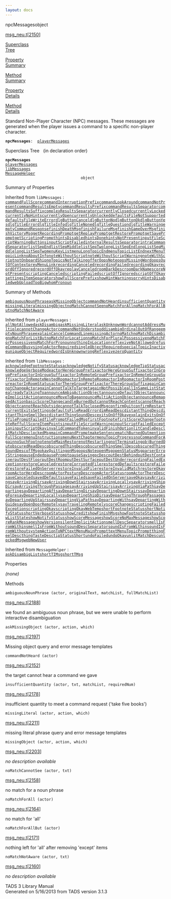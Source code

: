 ```yaml
---
layout: docs
---
```

<span class="title">npcMessages</span><span class="type">object</span>

[msg_neu.t](../file/msg_neu.t.html)\[[2150](../source/msg_neu.t.html#2150)\]

[Superclass  
Tree](#_SuperClassTree_)

[Property  
Summary](#_PropSummary_)

[Method  
Summary](#_MethodSummary_)

[Property  
Details](#_Properties_)

[Method  
Details](#_Methods_)

<div class="fdesc">

Standard Non-Player Character (NPC) messages. These messages are
generated when the player issues a command to a specific non-player
character.

**`npcMessages`**` :   `[`playerMessages`](../object/playerMessages.html)

</div>

<span id="_SuperClassTree_"></span>

<div class="mjhd">

<span class="hdln">Superclass Tree</span>   (in declaration order)

</div>

**`npcMessages`**  
[`playerMessages`](../object/playerMessages.html)  
[`libMessages`](../object/libMessages.html)  
[`MessageHelper`](../object/MessageHelper.html)  
`                                 object`  
<span id="_PropSummary_"></span>

<div class="mjhd">

<span class="hdln">Summary of Properties</span>  

</div>





Inherited from `libMessages` :  
[`commandFullScore`](../object/libMessages.html#commandFullScore)[`commandInterruptionPrefix`](../object/libMessages.html#commandInterruptionPrefix)[`commandLookAround`](../object/libMessages.html#commandLookAround)[`commandNotPresent`](../object/libMessages.html#commandNotPresent)[`commandResultsEmpty`](../object/libMessages.html#commandResultsEmpty)[`commandResultsPrefix`](../object/libMessages.html#commandResultsPrefix)[`commandResultsSeparator`](../object/libMessages.html#commandResultsSeparator)[`commandResultsSuffix`](../object/libMessages.html#commandResultsSuffix)[`complexResultsSeparator`](../object/libMessages.html#complexResultsSeparator)[`currentlyClosed`](../object/libMessages.html#currentlyClosed)[`currentlyLocked`](../object/libMessages.html#currentlyLocked)[`currentlyNoHints`](../object/libMessages.html#currentlyNoHints)[`currentlyOpen`](../object/libMessages.html#currentlyOpen)[`currentlyUnlocked`](../object/libMessages.html#currentlyUnlocked)[`defaultsFileNotSupported`](../object/libMessages.html#defaultsFileNotSupported)[`defaultsFileWriteError`](../object/libMessages.html#defaultsFileWriteError)[`dlgButtonCancel`](../object/libMessages.html#dlgButtonCancel)[`dlgButtonNo`](../object/libMessages.html#dlgButtonNo)[`dlgButtonOk`](../object/libMessages.html#dlgButtonOk)[`dlgButtonYes`](../object/libMessages.html#dlgButtonYes)[`dlgTitleError`](../object/libMessages.html#dlgTitleError)[`dlgTitleInfo`](../object/libMessages.html#dlgTitleInfo)[`dlgTitleNone`](../object/libMessages.html#dlgTitleNone)[`dlgTitleQuestion`](../object/libMessages.html#dlgTitleQuestion)[`dlgTitleWarning`](../object/libMessages.html#dlgTitleWarning)[`emptyCommandResponse`](../object/libMessages.html#emptyCommandResponse)[`finishDeathMsg`](../object/libMessages.html#finishDeathMsg)[`finishFailureMsg`](../object/libMessages.html#finishFailureMsg)[`finishGameOverMsg`](../object/libMessages.html#finishGameOverMsg)[`finishVictoryMsg`](../object/libMessages.html#finishVictoryMsg)[`getRecordingPrompt`](../object/libMessages.html#getRecordingPrompt)[`getReplayPrompt`](../object/libMessages.html#getReplayPrompt)[`getRestorePrompt`](../object/libMessages.html#getRestorePrompt)[`getSavePrompt`](../object/libMessages.html#getSavePrompt)[`getScriptingPrompt`](../object/libMessages.html#getScriptingPrompt)[`hintsDisabled`](../object/libMessages.html#hintsDisabled)[`hintsDone`](../object/libMessages.html#hintsDone)[`hintsNotPresent`](../object/libMessages.html#hintsNotPresent)[`inputFileScriptWarningButtons`](../object/libMessages.html#inputFileScriptWarningButtons)[`inputScriptFailed`](../object/libMessages.html#inputScriptFailed)[`internalResultsSeparator`](../object/libMessages.html#internalResultsSeparator)[`intraCommandSeparator`](../object/libMessages.html#intraCommandSeparator)[`listSepEnd`](../object/libMessages.html#listSepEnd)[`listSepMiddle`](../object/libMessages.html#listSepMiddle)[`listSepTwo`](../object/libMessages.html#listSepTwo)[`longListSepEnd`](../object/libMessages.html#longListSepEnd)[`longListSepMiddle`](../object/libMessages.html#longListSepMiddle)[`longListSepTwo`](../object/libMessages.html#longListSepTwo)[`menuKeyList`](../object/libMessages.html#menuKeyList)[`menuLongTopicEnd`](../object/libMessages.html#menuLongTopicEnd)[`menuTopicListEnd`](../object/libMessages.html#menuTopicListEnd)[`nextMenuTopicLink`](../object/libMessages.html#nextMenuTopicLink)[`noAboutInfo`](../object/libMessages.html#noAboutInfo)[`noteWithoutScript`](../object/libMessages.html#noteWithoutScript)[`noteWithoutScriptWarning`](../object/libMessages.html#noteWithoutScriptWarning)[`noteWithScript`](../object/libMessages.html#noteWithScript)[`notOnboardShip`](../object/libMessages.html#notOnboardShip)[`noTopicsNotTalking`](../object/libMessages.html#noTopicsNotTalking)[`offerOopsNote`](../object/libMessages.html#offerOopsNote)[`oopsMissingWord`](../object/libMessages.html#oopsMissingWord)[`oopsOutOfContext`](../object/libMessages.html#oopsOutOfContext)[`prevMenuLink`](../object/libMessages.html#prevMenuLink)[`recordingCanceled`](../object/libMessages.html#recordingCanceled)[`recordingFailed`](../object/libMessages.html#recordingFailed)[`recordingOkay`](../object/libMessages.html#recordingOkay)[`recordOffIgnored`](../object/libMessages.html#recordOffIgnored)[`recordOffOkay`](../object/libMessages.html#recordOffOkay)[`replayCanceled`](../object/libMessages.html#replayCanceled)[`roomDarkDesc`](../object/libMessages.html#roomDarkDesc)[`roomDarkName`](../object/libMessages.html#roomDarkName)[`scoreNotPresent`](../object/libMessages.html#scoreNotPresent)[`scriptingCanceled`](../object/libMessages.html#scriptingCanceled)[`scriptingFailed`](../object/libMessages.html#scriptingFailed)[`scriptOffIgnored`](../object/libMessages.html#scriptOffIgnored)[`scriptOffOkay`](../object/libMessages.html#scriptOffOkay)[`settingsItemSeparator`](../object/libMessages.html#settingsItemSeparator)[`showFullScorePrefix`](../object/libMessages.html#showFullScorePrefix)[`showHintWarning`](../object/libMessages.html#showHintWarning)[`sorryHintsDisabled`](../object/libMessages.html#sorryHintsDisabled)[`webUploadTooBig`](../object/libMessages.html#webUploadTooBig)[`whomPronoun`](../object/libMessages.html#whomPronoun)



<span id="_MethodSummary_"></span>

<div class="mjhd">

<span class="hdln">Summary of Methods</span>  

</div>

[`ambiguousNounPhrase`](#ambiguousNounPhrase)[`askMissingObject`](#askMissingObject)[`commandNotHeard`](#commandNotHeard)[`insufficientQuantity`](#insufficientQuantity)[`missingLiteral`](#missingLiteral)[`missingObject`](#missingObject)[`noMatchCannotSee`](#noMatchCannotSee)[`noMatchForAll`](#noMatchForAll)[`noMatchForAllBut`](#noMatchForAllBut)[`noMatchNotAware`](#noMatchNotAware)

Inherited from `playerMessages` :  
[`allNotAllowed`](../object/playerMessages.html#allNotAllowed)[`askDisambig`](../object/playerMessages.html#askDisambig)[`askMissingLiteral`](../object/playerMessages.html#askMissingLiteral)[`askUnknownWord`](../object/playerMessages.html#askUnknownWord)[`cannotAddressMultiple`](../object/playerMessages.html#cannotAddressMultiple)[`cannotChangeActor`](../object/playerMessages.html#cannotChangeActor)[`commandNotUnderstood`](../object/playerMessages.html#commandNotUnderstood)[`disambigOrdinalOutOfRange`](../object/playerMessages.html#disambigOrdinalOutOfRange)[`emptyNounPhrase`](../object/playerMessages.html#emptyNounPhrase)[`explainCancelCommandLine`](../object/playerMessages.html#explainCancelCommandLine)[`missingActor`](../object/playerMessages.html#missingActor)[`noMatch`](../object/playerMessages.html#noMatch)[`noMatchDisambig`](../object/playerMessages.html#noMatchDisambig)[`noMatchForListBut`](../object/playerMessages.html#noMatchForListBut)[`noMatchForLocation`](../object/playerMessages.html#noMatchForLocation)[`noMatchForPluralPossessive`](../object/playerMessages.html#noMatchForPluralPossessive)[`noMatchForPossessive`](../object/playerMessages.html#noMatchForPossessive)[`noMatchForPronoun`](../object/playerMessages.html#noMatchForPronoun)[`nothingInLocation`](../object/playerMessages.html#nothingInLocation)[`reflexiveNotAllowed`](../object/playerMessages.html#reflexiveNotAllowed)[`refuseCommandBusy`](../object/playerMessages.html#refuseCommandBusy)[`singleActorRequired`](../object/playerMessages.html#singleActorRequired)[`singleObjectRequired`](../object/playerMessages.html#singleObjectRequired)[`specialTopicInactive`](../object/playerMessages.html#specialTopicInactive)[`uniqueObjectRequired`](../object/playerMessages.html#uniqueObjectRequired)[`wordIsUnknown`](../object/playerMessages.html#wordIsUnknown)[`wrongReflexive`](../object/playerMessages.html#wrongReflexive)[`zeroQuantity`](../object/playerMessages.html#zeroQuantity)

Inherited from `libMessages` :  
[`acknowledgeFootnoteStatus`](../object/libMessages.html#acknowledgeFootnoteStatus)[`acknowledgeNotifyStatus`](../object/libMessages.html#acknowledgeNotifyStatus)[`acknowledgeTipStatus`](../object/libMessages.html#acknowledgeTipStatus)[`acknowledgeVerboseMode`](../object/libMessages.html#acknowledgeVerboseMode)[`actorHereGroupPrefix`](../object/libMessages.html#actorHereGroupPrefix)[`actorHereGroupSuffix`](../object/libMessages.html#actorHereGroupSuffix)[`actorInGroupPrefix`](../object/libMessages.html#actorInGroupPrefix)[`actorInGroupSuffix`](../object/libMessages.html#actorInGroupSuffix)[`actorInRemoteGroupPrefix`](../object/libMessages.html#actorInRemoteGroupPrefix)[`actorInRemoteGroupSuffix`](../object/libMessages.html#actorInRemoteGroupSuffix)[`actorInRemoteNestedRoom`](../object/libMessages.html#actorInRemoteNestedRoom)[`actorInRemoteRoom`](../object/libMessages.html#actorInRemoteRoom)[`actorInRoom`](../object/libMessages.html#actorInRoom)[`actorInRoomPosture`](../object/libMessages.html#actorInRoomPosture)[`actorInRoomStatus`](../object/libMessages.html#actorInRoomStatus)[`actorThereGroupPrefix`](../object/libMessages.html#actorThereGroupPrefix)[`actorThereGroupSuffix`](../object/libMessages.html#actorThereGroupSuffix)[`againCannotChangeActor`](../object/libMessages.html#againCannotChangeActor)[`againCannotTalkToTarget`](../object/libMessages.html#againCannotTalkToTarget)[`againNotPossible`](../object/libMessages.html#againNotPossible)[`allInSameListState`](../object/libMessages.html#allInSameListState)[`alreadyTalkingTo`](../object/libMessages.html#alreadyTalkingTo)[`announceAmbigActionObject`](../object/libMessages.html#announceAmbigActionObject)[`announceDefaultObject`](../object/libMessages.html#announceDefaultObject)[`announceImplicitAction`](../object/libMessages.html#announceImplicitAction)[`announceMoveToBag`](../object/libMessages.html#announceMoveToBag)[`announceMultiActionObject`](../object/libMessages.html#announceMultiActionObject)[`announceRemappedAction`](../object/libMessages.html#announceRemappedAction)[`basicScoreChange`](../object/libMessages.html#basicScoreChange)[`candleBurnedOut`](../object/libMessages.html#candleBurnedOut)[`cannotReachContents`](../object/libMessages.html#cannotReachContents)[`cannotReachObject`](../object/libMessages.html#cannotReachObject)[`cannotReachOutside`](../object/libMessages.html#cannotReachOutside)[`cannotTalkTo`](../object/libMessages.html#cannotTalkTo)[`closedMsg`](../object/libMessages.html#closedMsg)[`confirmQuit`](../object/libMessages.html#confirmQuit)[`confirmRestart`](../object/libMessages.html#confirmRestart)[`currentExitsSettings`](../object/libMessages.html#currentExitsSettings)[`defaultsFileReadError`](../object/libMessages.html#defaultsFileReadError)[`dimReadDesc`](../object/libMessages.html#dimReadDesc)[`distantThingDesc`](../object/libMessages.html#distantThingDesc)[`distantThingSmellDesc`](../object/libMessages.html#distantThingSmellDesc)[`distantThingSoundDesc`](../object/libMessages.html#distantThingSoundDesc)[`exitsOnOffOkay`](../object/libMessages.html#exitsOnOffOkay)[`explainExitsOnOff`](../object/libMessages.html#explainExitsOnOff)[`filePromptFailed`](../object/libMessages.html#filePromptFailed)[`filePromptFailedMsg`](../object/libMessages.html#filePromptFailedMsg)[`firstFootnote`](../object/libMessages.html#firstFootnote)[`firstScoreChange`](../object/libMessages.html#firstScoreChange)[`footnoteRef`](../object/libMessages.html#footnoteRef)[`fullScoreItemPoints`](../object/libMessages.html#fullScoreItemPoints)[`inputFileScriptWarning`](../object/libMessages.html#inputFileScriptWarning)[`inputScriptFailedException`](../object/libMessages.html#inputScriptFailedException)[`inputScriptOkay`](../object/libMessages.html#inputScriptOkay)[`invalidCommandToken`](../object/libMessages.html#invalidCommandToken)[`invalidFinishOption`](../object/libMessages.html#invalidFinishOption)[`litCandleDesc`](../object/libMessages.html#litCandleDesc)[`litMatchDesc`](../object/libMessages.html#litMatchDesc)[`lockedMsg`](../object/libMessages.html#lockedMsg)[`mainCommandPrompt`](../object/libMessages.html#mainCommandPrompt)[`makeSentence`](../object/libMessages.html#makeSentence)[`matchBurnedOut`](../object/libMessages.html#matchBurnedOut)[`mentionFullScore`](../object/libMessages.html#mentionFullScore)[`menuInstructions`](../object/libMessages.html#menuInstructions)[`menuNextChapter`](../object/libMessages.html#menuNextChapter)[`menuTopicProgress`](../object/libMessages.html#menuTopicProgress)[`noCommandForAgain`](../object/libMessages.html#noCommandForAgain)[`noSuchFootnote`](../object/libMessages.html#noSuchFootnote)[`noteMainRestore`](../object/libMessages.html#noteMainRestore)[`notRestarting`](../object/libMessages.html#notRestarting)[`notTerminating`](../object/libMessages.html#notTerminating)[`objBurnedOut`](../object/libMessages.html#objBurnedOut)[`obscuredReadDesc`](../object/libMessages.html#obscuredReadDesc)[`obscuredThingDesc`](../object/libMessages.html#obscuredThingDesc)[`obscuredThingSmellDesc`](../object/libMessages.html#obscuredThingSmellDesc)[`obscuredThingSoundDesc`](../object/libMessages.html#obscuredThingSoundDesc)[`offMsg`](../object/libMessages.html#offMsg)[`okayQuitting`](../object/libMessages.html#okayQuitting)[`onMsg`](../object/libMessages.html#onMsg)[`oopsNote`](../object/libMessages.html#oopsNote)[`openMsg`](../object/libMessages.html#openMsg)[`openStatusMsg`](../object/libMessages.html#openStatusMsg)[`parserErrorString`](../object/libMessages.html#parserErrorString)[`pauseEnded`](../object/libMessages.html#pauseEnded)[`pausePrompt`](../object/libMessages.html#pausePrompt)[`pauseSaving`](../object/libMessages.html#pauseSaving)[`pcDesc`](../object/libMessages.html#pcDesc)[`putDestBehind`](../object/libMessages.html#putDestBehind)[`putDestContainer`](../object/libMessages.html#putDestContainer)[`putDestFloor`](../object/libMessages.html#putDestFloor)[`putDestRoom`](../object/libMessages.html#putDestRoom)[`putDestSurface`](../object/libMessages.html#putDestSurface)[`putDestUnder`](../object/libMessages.html#putDestUnder)[`recordingFailedException`](../object/libMessages.html#recordingFailedException)[`restoreCanceled`](../object/libMessages.html#restoreCanceled)[`restoreCorruptedFile`](../object/libMessages.html#restoreCorruptedFile)[`restoredDefaults`](../object/libMessages.html#restoredDefaults)[`restoreFailed`](../object/libMessages.html#restoreFailed)[`restoreFailedOnServer`](../object/libMessages.html#restoreFailedOnServer)[`restoreInvalidFile`](../object/libMessages.html#restoreInvalidFile)[`restoreInvalidMatch`](../object/libMessages.html#restoreInvalidMatch)[`restoreOkay`](../object/libMessages.html#restoreOkay)[`roomActorHereDesc`](../object/libMessages.html#roomActorHereDesc)[`roomActorPostureDesc`](../object/libMessages.html#roomActorPostureDesc)[`roomActorStatus`](../object/libMessages.html#roomActorStatus)[`roomActorThereDesc`](../object/libMessages.html#roomActorThereDesc)[`saveCanceled`](../object/libMessages.html#saveCanceled)[`savedDefaults`](../object/libMessages.html#savedDefaults)[`saveFailed`](../object/libMessages.html#saveFailed)[`saveFailedOnServer`](../object/libMessages.html#saveFailedOnServer)[`saveOkay`](../object/libMessages.html#saveOkay)[`sayArriving`](../object/libMessages.html#sayArriving)[`sayArrivingDir`](../object/libMessages.html#sayArrivingDir)[`sayArrivingDownStairs`](../object/libMessages.html#sayArrivingDownStairs)[`sayArrivingLocally`](../object/libMessages.html#sayArrivingLocally)[`sayArrivingShipDir`](../object/libMessages.html#sayArrivingShipDir)[`sayArrivingThroughPassage`](../object/libMessages.html#sayArrivingThroughPassage)[`sayArrivingUpStairs`](../object/libMessages.html#sayArrivingUpStairs)[`sayArrivingViaPath`](../object/libMessages.html#sayArrivingViaPath)[`sayDeparting`](../object/libMessages.html#sayDeparting)[`sayDepartingAft`](../object/libMessages.html#sayDepartingAft)[`sayDepartingDir`](../object/libMessages.html#sayDepartingDir)[`sayDepartingDownStairs`](../object/libMessages.html#sayDepartingDownStairs)[`sayDepartingFore`](../object/libMessages.html#sayDepartingFore)[`sayDepartingLocally`](../object/libMessages.html#sayDepartingLocally)[`sayDepartingShipDir`](../object/libMessages.html#sayDepartingShipDir)[`sayDepartingThroughPassage`](../object/libMessages.html#sayDepartingThroughPassage)[`sayDepartingUpStairs`](../object/libMessages.html#sayDepartingUpStairs)[`sayDepartingViaPath`](../object/libMessages.html#sayDepartingViaPath)[`sayDepartingWith`](../object/libMessages.html#sayDepartingWith)[`sayDepartingWithGuide`](../object/libMessages.html#sayDepartingWithGuide)[`sayOpenDoorRemotely`](../object/libMessages.html#sayOpenDoorRemotely)[`sayTravelingRemotely`](../object/libMessages.html#sayTravelingRemotely)[`scoreChange`](../object/libMessages.html#scoreChange)[`scriptingFailedException`](../object/libMessages.html#scriptingFailedException)[`scriptingOkay`](../object/libMessages.html#scriptingOkay)[`scriptingOkayWebTemp`](../object/libMessages.html#scriptingOkayWebTemp)[`shortFootnoteStatus`](../object/libMessages.html#shortFootnoteStatus)[`shortNotifyStatus`](../object/libMessages.html#shortNotifyStatus)[`shortVerboseStatus`](../object/libMessages.html#shortVerboseStatus)[`showCredit`](../object/libMessages.html#showCredit)[`showFinishMsg`](../object/libMessages.html#showFinishMsg)[`showFootnoteStatus`](../object/libMessages.html#showFootnoteStatus)[`showListState`](../object/libMessages.html#showListState)[`showNotifyStatus`](../object/libMessages.html#showNotifyStatus)[`showScoreMessage`](../object/libMessages.html#showScoreMessage)[`showScoreNoMaxMessage`](../object/libMessages.html#showScoreNoMaxMessage)[`showScoreRankMessage`](../object/libMessages.html#showScoreRankMessage)[`showVersion`](../object/libMessages.html#showVersion)[`silentImplicitAction`](../object/libMessages.html#silentImplicitAction)[`smellDescSeparator`](../object/libMessages.html#smellDescSeparator)[`smellIsFromWithin`](../object/libMessages.html#smellIsFromWithin)[`smellIsFromWithout`](../object/libMessages.html#smellIsFromWithout)[`soundDescSeparator`](../object/libMessages.html#soundDescSeparator)[`soundIsFromWithin`](../object/libMessages.html#soundIsFromWithin)[`soundIsFromWithout`](../object/libMessages.html#soundIsFromWithout)[`systemActionToNPC`](../object/libMessages.html#systemActionToNPC)[`textMenuMainPrompt`](../object/libMessages.html#textMenuMainPrompt)[`textMenuTopicPrompt`](../object/libMessages.html#textMenuTopicPrompt)[`thingFeelDesc`](../object/libMessages.html#thingFeelDesc)[`thingTasteDesc`](../object/libMessages.html#thingTasteDesc)[`tipStatusShort`](../object/libMessages.html#tipStatusShort)[`undoFailed`](../object/libMessages.html#undoFailed)[`undoOkay`](../object/libMessages.html#undoOkay)[`unlitMatchDesc`](../object/libMessages.html#unlitMatchDesc)[`unlockedMsg`](../object/libMessages.html#unlockedMsg)[`webNewUser`](../object/libMessages.html#webNewUser)

Inherited from `MessageHelper` :  
[`askDisambigList`](../object/MessageHelper.html#askDisambigList)[`shortTIMsg`](../object/MessageHelper.html#shortTIMsg)[`shortTMsg`](../object/MessageHelper.html#shortTMsg)

<span id="_Properties_"></span>

<div class="mjhd">

<span class="hdln">Properties</span>  

</div>

*(none)* <span id="_Methods_"></span>

<div class="mjhd">

<span class="hdln">Methods</span>  

</div>

<span id="ambiguousNounPhrase"></span>

`ambiguousNounPhrase (actor, originalText, matchList, fullMatchList)`

[msg_neu.t](../file/msg_neu.t.html)\[[2188](../source/msg_neu.t.html#2188)\]

<div class="desc">

we found an ambiguous noun phrase, but we were unable to perform
interactive disambiguation

</div>

<span id="askMissingObject"></span>

`askMissingObject (actor, action, which)`

[msg_neu.t](../file/msg_neu.t.html)\[[2197](../source/msg_neu.t.html#2197)\]

<div class="desc">

Missing object query and error message templates

</div>

<span id="commandNotHeard"></span>

`commandNotHeard (actor)`

[msg_neu.t](../file/msg_neu.t.html)\[[2152](../source/msg_neu.t.html#2152)\]

<div class="desc">

the target cannot hear a command we gave

</div>

<span id="insufficientQuantity"></span>

`insufficientQuantity (actor, txt, matchList, requiredNum)`

[msg_neu.t](../file/msg_neu.t.html)\[[2178](../source/msg_neu.t.html#2178)\]

<div class="desc">

insufficient quantity to meet a command request ('take five books')

</div>

<span id="missingLiteral"></span>

`missingLiteral (actor, action, which)`

[msg_neu.t](../file/msg_neu.t.html)\[[2211](../source/msg_neu.t.html#2211)\]

<div class="desc">

missing literal phrase query and error message templates

</div>

<span id="missingObject"></span>

`missingObject (actor, action, which)`

[msg_neu.t](../file/msg_neu.t.html)\[[2203](../source/msg_neu.t.html#2203)\]

<div class="desc">

*no description available*

</div>

<span id="noMatchCannotSee"></span>

`noMatchCannotSee (actor, txt)`

[msg_neu.t](../file/msg_neu.t.html)\[[2158](../source/msg_neu.t.html#2158)\]

<div class="desc">

no match for a noun phrase

</div>

<span id="noMatchForAll"></span>

`noMatchForAll (actor)`

[msg_neu.t](../file/msg_neu.t.html)\[[2164](../source/msg_neu.t.html#2164)\]

<div class="desc">

no match for 'all'

</div>

<span id="noMatchForAllBut"></span>

`noMatchForAllBut (actor)`

[msg_neu.t](../file/msg_neu.t.html)\[[2171](../source/msg_neu.t.html#2171)\]

<div class="desc">

nothing left for 'all' after removing 'except' items

</div>

<span id="noMatchNotAware"></span>

`noMatchNotAware (actor, txt)`

[msg_neu.t](../file/msg_neu.t.html)\[[2160](../source/msg_neu.t.html#2160)\]

<div class="desc">

*no description available*

</div>

<div class="ftr">

TADS 3 Library Manual  
Generated on 5/16/2013 from TADS version 3.1.3

</div>
